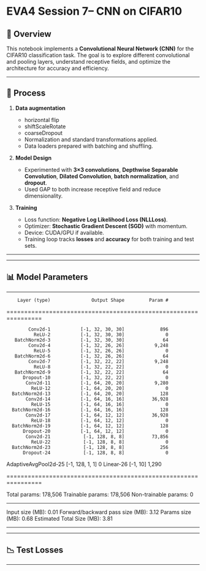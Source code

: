 # EVA4 Session 7– CNN on CIFAR10 

## 📌 Overview  
This notebook implements a **Convolutional Neural Network (CNN)** for the CIFAR10 classification task. The goal is to explore different convolutional and pooling layers, understand receptive fields, and optimize the architecture for accuracy and efficiency.  

---

## 🔄 Process  
1. **Data augmentation**
   - horizontal flip
   - shiftScaleRotate
   - coarseDropout
   - Normalization and standard transformations applied.  
   - Data loaders prepared with batching and shuffling.

2. **Model Design**
   - Experimented with **3×3 convolutions**, **Depthwise Separable Convolution**, **Dilated Convolution**, **batch normalization**, and **dropout**.  
   - Used GAP to both increase receptive field and reduce dimensionality. 

3. **Training**
   - Loss function: **Negative Log Likelihood Loss (NLLLoss)**.  
   - Optimizer: **Stochastic Gradient Descent (SGD)** with momentum.  
   - Device: CUDA/GPU if available.  
   - Training loop tracks **losses** and **accuracy** for both training and test sets.  

---
---



## 📊 Model Parameters
----------------------------------------------------------------
        Layer (type)               Output Shape         Param #     
================================================================

            Conv2d-1           [-1, 32, 30, 30]             896
              ReLU-2           [-1, 32, 30, 30]               0
       BatchNorm2d-3           [-1, 32, 30, 30]              64
            Conv2d-4           [-1, 32, 26, 26]           9,248
              ReLU-5           [-1, 32, 26, 26]               0
       BatchNorm2d-6           [-1, 32, 26, 26]              64
            Conv2d-7           [-1, 32, 22, 22]           9,248
              ReLU-8           [-1, 32, 22, 22]               0
       BatchNorm2d-9           [-1, 32, 22, 22]              64
          Dropout-10           [-1, 32, 22, 22]               0
           Conv2d-11           [-1, 64, 20, 20]           9,280
             ReLU-12           [-1, 64, 20, 20]               0
      BatchNorm2d-13           [-1, 64, 20, 20]             128
           Conv2d-14           [-1, 64, 16, 16]          36,928
             ReLU-15           [-1, 64, 16, 16]               0
      BatchNorm2d-16           [-1, 64, 16, 16]             128
           Conv2d-17           [-1, 64, 12, 12]          36,928
             ReLU-18           [-1, 64, 12, 12]               0
      BatchNorm2d-19           [-1, 64, 12, 12]             128
          Dropout-20           [-1, 64, 12, 12]               0
           Conv2d-21            [-1, 128, 8, 8]          73,856
             ReLU-22            [-1, 128, 8, 8]               0
      BatchNorm2d-23            [-1, 128, 8, 8]             256
          Dropout-24            [-1, 128, 8, 8]               0
AdaptiveAvgPool2d-25            [-1, 128, 1, 1]               0
           Linear-26                   [-1, 10]           1,290
           
================================================================

Total params: 178,506
Trainable params: 178,506
Non-trainable params: 0

----------------------------------------------------------------

Input size (MB): 0.01
Forward/backward pass size (MB): 3.12
Params size (MB): 0.68
Estimated Total Size (MB): 3.81

----------------------------------------------------------------


---

## 📉 Test Losses



---
